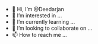 - 👋 Hi, I’m @Deedarjan
- 👀 I’m interested in ...
- 🌱 I’m currently learning ...
- 💞️ I’m looking to collaborate on ...
- 📫 How to reach me ...

<!---
Deedarjan/Deedarjan is a ✨ special ✨ repository because its `README.md` (this file) appears on your GitHub profile.
You can click the Preview link to take a look at your changes.
--->
